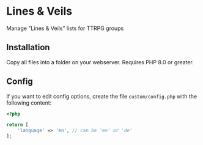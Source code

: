 # Lines & Veils

Manage "Lines & Veils" lists for TTRPG groups

## Installation

Copy all files into a folder on your webserver. Requires PHP 8.0 or greater.

## Config

If you want to edit config options, create the file `custom/config.php` with the following content:

```php
<?php

return [
	'language' => 'en', // can be 'en' or 'de'
];

```
